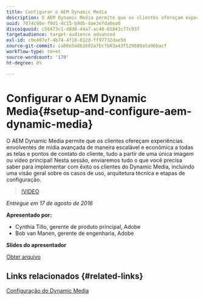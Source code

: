 ```yaml
---
title: Configurar o AEM Dynamic Media
description: O AEM Dynamic Media permite que os clientes ofereçam experiências envolventes de mídia avançada de maneira escalável e econômica a todas as telas e pontos de contato do cliente, tudo a partir de uma única imagem ou vídeo principal!  Nesta sessão, enviaremos tudo o que você precisa saber para implementar com êxito os clientes do Dynamic Media, incluindo uma visão geral sobre os casos de uso, arquitetura técnica e etapas de configuração.
uuid: 7074c98e-f9d1-4c15-b9db-dae3efda0ea0
discoiquuid: c58473c1-d8d8-44a7-ac40-65843c77c937
targetaudience: target-audience advanced
exl-id: c0e407ef-4b74-4f18-812d-ff97732dae5d
source-git-commit: ca06e5a8b1602a7bcfb83a43f529680a5a96bacf
workflow-type: tm+mt
source-wordcount: '170'
ht-degree: 8%

---
```


# Configurar o AEM Dynamic Media{#setup-and-configure-aem-dynamic-media}

O AEM Dynamic Media permite que os clientes ofereçam experiências envolventes de mídia avançada de maneira escalável e econômica a todas as telas e pontos de contato do cliente, tudo a partir de uma única imagem ou vídeo principal!  Nesta sessão, enviaremos tudo o que você precisa saber para implementar com êxito os clientes do Dynamic Media, incluindo uma visão geral sobre os casos de uso, arquitetura técnica e etapas de configuração.

>[!VIDEO](https://video.tv.adobe.com/v/19297/?quality=9)

*Entregue em 17 de agosto de 2016*

**Apresentado por:**

* Cynthia Tillo, gerente de produto principal, Adobe
* Bob van Manen, gerente de engenharia, Adobe

**Slides do apresentador**

[Obter arquivo](assets/aemgems-081716-dynamic-media-configuration.pdf)

## Links relacionados {#related-links}

[Configuração do Dynamic Media](https://docs.adobe.com/docs/pt-BR/aem/6-2/administer/content/dynamic-media/config-dynamic.html)

<!--
[Get back to the Overview](https://helpx.adobe.com/experience-manager/kt/eseminars/gems/aem-index.html)
-->
